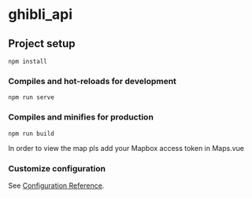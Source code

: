 # ghibli_api

## Project setup
```
npm install
```

### Compiles and hot-reloads for development
```
npm run serve
```

### Compiles and minifies for production
```
npm run build
```
In order to view the map pls add your Mapbox access token in Maps.vue
### Customize configuration
See [Configuration Reference](https://cli.vuejs.org/config/).
